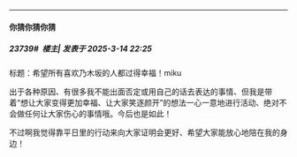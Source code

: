 ﻿
*****

####  你猜你猜你猜  
##### 23739#         楼主| 发表于 2025-3-14 22:25

标题：希望所有喜欢乃木坂的人都过得幸福！miku

出于各种原因、有很多我不能出面否定或用自己的话去表达的事情、但我是带着“想让大家变得更加幸福、让大家笑逐颜开”的想法一心一意地进行活动、绝对不会做任何让大家伤心的事情哦。今后也是如此！ 

不过啊我觉得靠平日里的行动来向大家证明会更好、希望大家能放心地陪在我的身边！

